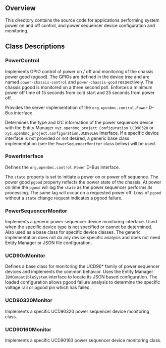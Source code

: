 ## Overview

This directory contains the source code for applications performing system power
on and off control, and power sequencer device configuration and monitoring.

## Class Descriptions

### PowerControl

Implements GPIO control of power on / off and monitoring of the chassis power
good (pgood). The GPIOs are defined in the device tree and are named
`power-chassis-control` and `power-chassis-good` respectively. The chassis pgood
is monitored on a three second poll. Enforces a minimum power off time of 15
seconds from cold start and 25 seconds from power off.

Provides the server implementation of the `org.openbmc.control.Power` D-Bus
interface.

Determines the type and I2C information of the power sequencer device with the
Entity Manager `xyz.openbmc_project.Configuration.UCD90320` or
`xyz.openbmc_project.Configuration.UCD90160` interface. If a specific device
interface is not provided or not desired, a generic base class implementation
(see the `PowerSequencerMonitor` class below) will be used.

### PowerInterface

Defines the `org.openbmc.control.Power` D-Bus interface.

The `state` property is set to initiate a power on or power off sequence. The
power good `pgood` property reflects the power state of the chassis. At power on
time the `pgood` will lag the `state` as the power sequencer performs its
processing. The same lag will occur on a requested power off. Loss of `pgood`
without a `state` change request indicates a pgood failure.

### PowerSequencerMonitor

Implements a generic power sequencer device monitoring interface. Used when the
specific device type is not specified or cannot be determined. Also used as a
base class for specific device classes. The generic implementation does not do
any device specific analysis and does not need Entity Manager or JSON file
configuration.

### UCD90xMonitor

Defines a base class for monitoring the UCD90\* family of power sequencer
devices and implements the common behavior. Uses the Entity Manager
`IBMCompatibleSystem` interface to locate its JSON based configuration. The
loaded configuration allows pgood failure analysis to determine the specific
voltage rail or pgood pin which has failed.

### UCD90320Monitor

Implements a specific UCD90320 power sequencer device monitoring class.

### UCD90160Monitor

Implements a specific UCD90160 power sequencer device monitoring class.
